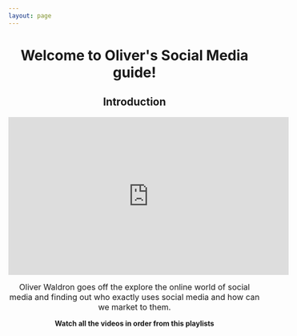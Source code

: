 ```yaml
---
layout: page
---
```

<center>
<h1>Welcome to Oliver's Social Media guide!</h1>

<h2>Introduction</h2>
<p><iframe width="560" height="315" src="https://www.youtube.com/embed/videoseries?list=PLt_8jFuQVvgmc0y89NxYochog7f4v7aX8" frameborder="0" allow="accelerometer; autoplay; encrypted-media; gyroscope; picture-in-picture" allowfullscreen></iframe></p>
<font size="3.5">Oliver Waldron goes off the explore the online world of social media and finding out who exactly uses social media and how can we market to them.</font>
<p></p>
<p><b>Watch all the videos in order from this playlists</b></p>
</center>
